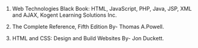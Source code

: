 
1. Web Technologies Black Book: HTML, JavaScript, PHP, Java, JSP, XML and AJAX, Kogent Learning Solutions Inc.

2. The Complete Reference, Fifth Edition By- Thomas A.Powell.

3. HTML and CSS: Design and Build Websites By- Jon Duckett.



